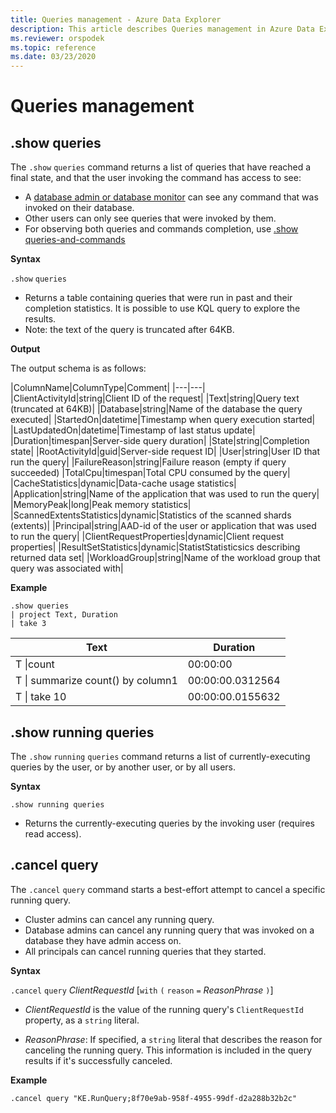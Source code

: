 ```yaml
---
title: Queries management - Azure Data Explorer
description: This article describes Queries management in Azure Data Explorer.
ms.reviewer: orspodek
ms.topic: reference
ms.date: 03/23/2020
---
```

# Queries management

## .show queries

The `.show` `queries` command returns a list of queries that have reached a final state, and that the user invoking the command has access to see:

* A [database admin or database monitor](../management/access-control/role-based-authorization.md) can see any command that was invoked on their database.
* Other users can only see queries that were invoked by them.
* For observing both queries and commands completion, use [.show queries-and-commands](commands-and-queries.md) 

**Syntax**

`.show` `queries`

* Returns a table containing queries that were run in past and their completion statistics. It is possible to use KQL query to explore the results.
* Note: the text of the query is truncated after 64KB.

**Output**
 
The output schema is as follows:

|ColumnName|ColumnType|Comment|
|---|---|
|ClientActivityId|string|Client ID of the request|
|Text|string|Query text (truncated at 64KB)|
|Database|string|Name of the database the query executed|
|StartedOn|datetime|Timestamp when query execution started|
|LastUpdatedOn|datetime|Timestamp of last status update|
|Duration|timespan|Server-side query duration|
|State|string|Completion state|
|RootActivityId|guid|Server-side request ID|
|User|string|User ID that run the query|
|FailureReason|string|Failure reason (empty if query succeeded)
|TotalCpu|timespan|Total CPU consumed by the query|
|CacheStatistics|dynamic|Data-cache usage statistics|
|Application|string|Name of the application that was used to run the query|
|MemoryPeak|long|Peak memory statistics|
|ScannedExtentsStatistics|dynamic|Statistics of the scanned shards (extents)|
|Principal|string|AAD-id of the user or application that was used to run the query|
|ClientRequestProperties|dynamic|Client request properties|
|ResultSetStatistics|dynamic|StatistStatisticsics describing returned data set|
|WorkloadGroup|string|Name of the workload group that query was associated with|


**Example** 

```kusto
.show queries 
| project Text, Duration
| take 3
```

|Text|Duration|
|---|---|
|T \|count|00:00:00|
|T \| summarize count() by column1|00:00:00.0312564|
|T \| take 10|00:00:00.0155632|


## .show running queries

The `.show` `running` `queries` command returns a list of currently-executing queries
by the user, or by another user, or by all users.

**Syntax**

```kusto
.show running queries
```

* Returns the currently-executing queries by the invoking user (requires read access).

## .cancel query

The `.cancel` `query` command starts a best-effort attempt to cancel a specific
running query.

* Cluster admins can cancel any running query.
* Database admins can cancel any running query that was invoked on a database they have admin access on.
* All principals can cancel running queries that they started.

**Syntax**

`.cancel` `query` *ClientRequestId* [`with` `(` `reason` `=` *ReasonPhrase* `)`]

* *ClientRequestId* is the value of the running query's `ClientRequestId` property,
  as a `string` literal.

* *ReasonPhrase*: If specified, a `string` literal that describes the reason for
  canceling the running query. This information is included in the query results
  if it's successfully canceled.

**Example**

```kusto
.cancel query "KE.RunQuery;8f70e9ab-958f-4955-99df-d2a288b32b2c"
```
